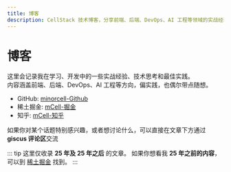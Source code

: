 ```yaml
---
title: 博客
description: CellStack 技术博客，分享前端、后端、DevOps、AI 工程等领域的实战经验和最佳实践
---
```


# 博客

这里会记录我在学习、开发中的一些实战经验、技术思考和最佳实践。  
内容涵盖前端、后端、DevOps、AI 工程等方向，偏实践，也偶尔带点随想。

- GitHub: [minorcell-Github](https://github.com/minorcell)
- 稀土掘金: [mCell-掘金](https://juejin.cn/user/2280829967146779)
- 知乎: [mCell-知乎](https://www.zhihu.com/people/yue-guang-luo-zai-zuo-shou-shang-49-70)

如果你对某个话题特别感兴趣，或者想讨论什么，可以直接在文章下方通过 **giscus 评论区**交流

::: tip
这里仅收录 **25 年及 25 年之后** 的文章。
如果你想看我 **25 年之前的内容**，可以到 [稀土掘金](https://juejin.cn/user/2280829967146779/posts) 找到。
:::
